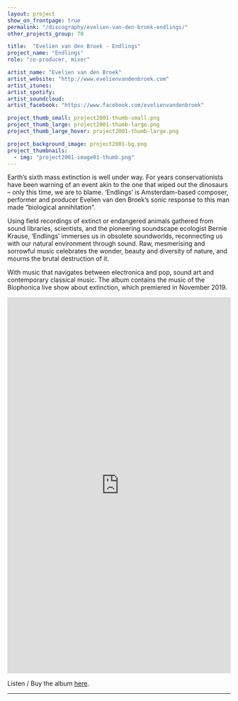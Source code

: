 ```yaml
---
layout: project
show_on_frontpage: true
permalink: "/discography/evelien-van-den-broek-endlings/"
other_projects_group: 70

title:  "Evelien van den Broek - Endlings"
project_name: "Endlings"
role: "co-producer, mixer"

artist_name: "Evelien van den Broek"
artist_website: "http://www.evelienvandenbroek.com"
artist_itunes:
artist_spotify:
artist_soundcloud: 
artist_facebook: "https://www.facebook.com/evelienvandenbroek"

project_thumb_small: project2001-thumb-small.png
project_thumb_large: project2001-thumb-large.png
project_thumb_large_hover: project2001-thumb-large.png

project_background_image: project2001-bg.png
project_thumbnails:
  - img: "project2001-image01-thumb.png"
---
```


Earth’s sixth mass extinction is well under way. For years conservationists have been warning of an event akin to the one that wiped out the dinosaurs – only this time, we are to blame. ‘Endlings’ is Amsterdam-based composer, performer and producer Evelien van den Broek’s sonic response to this man made “biological annihilation”. 

Using field recordings of extinct or endangered animals gathered from sound libraries, scientists, and the pioneering soundscape ecologist Bernie Krause, ‘Endlings’ immerses us in obsolete soundworlds, reconnecting us with our natural environment through sound. Raw, mesmerising and sorrowful music celebrates the wonder, beauty and diversity of nature, and mourns the brutal destruction of it. 

With music that navigates between electronica and pop, sound art and contemporary classical music. The album contains the music of the Biophonica live show about extinction, which premiered in November 2019. 


<iframe style="border: 0; width: 100%; height: 850px;" src="https://bandcamp.com/EmbeddedPlayer/album=3916615716/size=large/bgcol=ffffff/linkcol=de270f/transparent=true/" seamless><a href="http://evelienvandenbroek.bandcamp.com/album/endlings">Endlings by Evelien van den Broek</a></iframe>


Listen / Buy the album <a href="https://evelienvandenbroek.bandcamp.com/album/endlings" target="blank">here</a>.



---
